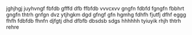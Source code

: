 jghjhgj
juyhvngf
fbfdb
gfffd
dfb
ffbfdb
vvvcxvv
gngfn
fdbfd
fgngfn
fbbhrt
gngfn
thtrh
gnfgn
dvz
ytjhgkm
dgd
gfngf
gfn
hgmhg
fdhfh
fjutfj
dfhf
eggg
fhfh
fdbfdb
fhnfn
djfgtj
dhd
dfbfb
dbsdsb
sdgs
hhhhhh
tyiuyik
rhjh
thtrh
rehre
